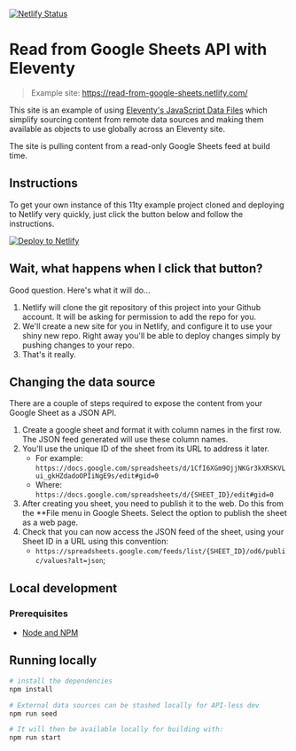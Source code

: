 [![Netlify Status](https://api.netlify.com/api/v1/badges/acfc2936-e6da-4242-88a5-ef27b3765059/deploy-status)](https://app.netlify.com/sites/read-from-google-sheets/deploys)

# Read from Google Sheets API with Eleventy

> Example site: https://read-from-google-sheets.netlify.com/

This site is an example of using [Eleventy's JavaScript Data Files](https://www.11ty.io/docs/data-js/) which simplify sourcing content from remote data sources and making them available as  objects to use globally across an Eleventy site.

The site is pulling content from a read-only Google Sheets feed at build time.


## Instructions

To get your own instance of this 11ty example project cloned and deploying to Netlify very quickly, just click the button below and follow the instructions.

[![Deploy to Netlify](https://www.netlify.com/img/deploy/button.svg)](https://app.netlify.com/start/deploy?repository=https://github.com/philhawksworth/example-read-from-sheets)


## Wait, what happens when I click that button?

Good question. Here's what it will do...

1. Netlify will clone the git repository of this project into your Github account. It will be asking for permission to add the repo for you.
2. We'll create a new site for you in Netlify, and configure it to use your shiny new repo. Right away you'll be able to deploy changes simply by pushing changes to your repo.
3. That's it really.

## Changing the data source

There are a couple of steps required to expose the content from your Google Sheet as a JSON API.

1. Create a google sheet and format it with column names in the first row. The JSON feed generated will use these column names.
2. You'll use the unique ID of the sheet from its URL to address it later.
    - For example: `https://docs.google.com/spreadsheets/d/1CfI6XGm9OjjNKGr3kXRSKVLui_gkHZdadoOPIiNgE9s/edit#gid=0`
    - Where: `https://docs.google.com/spreadsheets/d/{SHEET_ID}/edit#gid=0`
3. After creating you sheet, you need to publish it to the web. Do this from the **File menu in Google Sheets. Select the option to publish the sheet as a web page.
4. Check that you can now access the JSON feed of the sheet, using your Sheet ID in a URL using this convention:
   - `https://spreadsheets.google.com/feeds/list/{SHEET_ID}/od6/public/values?alt=json`;

## Local development

### Prerequisites

- [Node and NPM](https://nodejs.org/)


## Running locally

```bash
# install the dependencies
npm install

# External data sources can be stashed locally for API-less dev
npm run seed

# It will then be available locally for building with:
npm run start
```


